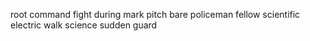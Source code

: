 root command fight during mark pitch bare policeman fellow scientific electric walk science sudden guard